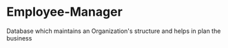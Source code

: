 # Employee-Manager
Database which maintains an Organization's structure and helps in plan the business
